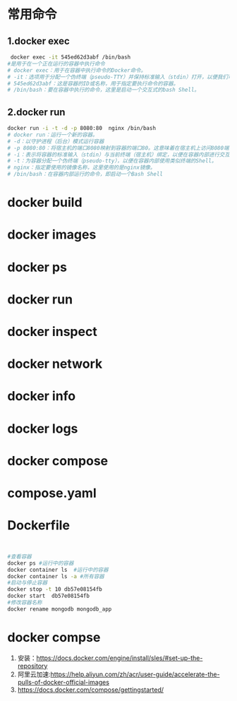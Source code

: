 # 常用命令
## 1.docker exec
```bash
 docker exec -it 545ed62d3abf /bin/bash
#是用于在一个正在运行的容器中执行命令
# docker exec：用于在容器中执行命令的Docker命令。
# -it：选项用于分配一个伪终端（pseudo-TTY）并保持标准输入（stdin）打开，以便我们可以与容器进行交互。
# 545ed62d3abf：这是容器的ID或名称，用于指定要执行命令的容器。
# /bin/bash：要在容器中执行的命令，这里是启动一个交互式的bash Shell。
```

## 2.docker run 
```bash
docker run -i -t -d -p 8080:80  nginx /bin/bash
# docker run：运行一个新的容器。
# -d：以守护进程（后台）模式运行容器
# -p 8080:80：将宿主机的端口8080映射到容器的端口80。这意味着在宿主机上访问8080端口时，请求将被转发到容器的80端口
# -i：表示将容器的标准输入（stdin）与当前终端（宿主机）绑定，以便在容器内部进行交互。
# -t：为容器分配一个伪终端（pseudo-tty），以便在容器内部使用类似终端的Shell。
# nginx：指定要使用的镜像名称，这里使用的是nginx镜像。
# /bin/bash：在容器内部运行的命令，即启动一个Bash Shell
```


# docker build 
# docker images 
# docker ps 
# docker run
# docker inspect
# docker network
# docker info 
# docker logs <container>
# docker compose
# compose.yaml
# Dockerfile
```bash


#查看容器
docker ps #运行中的容器
docker container ls  #运行中的容器
docker container ls -a #所有容器
#启动与停止容器
docker stop -t 10 db57e08154fb
docker start  db57e08154fb
#修改容器名称
docker rename mongodb mongodb_app

```


# docker compse 
1. 安装：https://docs.docker.com/engine/install/sles/#set-up-the-repository
2. 阿里云加速:https://help.aliyun.com/zh/acr/user-guide/accelerate-the-pulls-of-docker-official-images
3. https://docs.docker.com/compose/gettingstarted/

